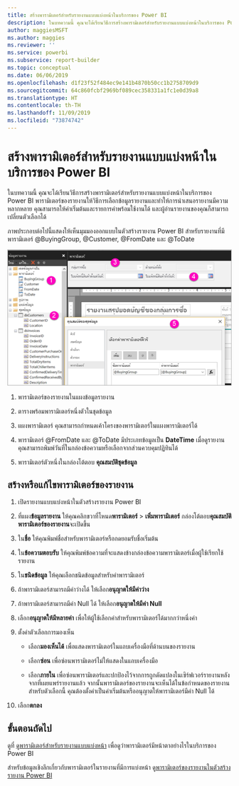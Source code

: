 ```yaml
---
title: สร้างพารามิเตอร์สำหรับรายงานแบบแบ่งหน้าในบริการของ Power BI
description: ในบทความนี้ คุณจะได้เรียนวิธีการสร้างพารามิเตอร์สำหรับรายงานแบบแบ่งหน้าในบริการของ Power BI
author: maggiesMSFT
ms.author: maggies
ms.reviewer: ''
ms.service: powerbi
ms.subservice: report-builder
ms.topic: conceptual
ms.date: 06/06/2019
ms.openlocfilehash: d1f23f52f484ec9e141b4870b50cc1b2758709d9
ms.sourcegitcommit: 64c860fcbf2969bf089cec358331a1fc1e0d39a8
ms.translationtype: HT
ms.contentlocale: th-TH
ms.lasthandoff: 11/09/2019
ms.locfileid: "73874742"
---
```

# <a name="create-parameters-for-paginated-reports-in-the-power-bi-service"></a>สร้างพารามิเตอร์สำหรับรายงานแบบแบ่งหน้าในบริการของ Power BI

ในบทความนี้ คุณจะได้เรียนวิธีการสร้างพารามิเตอร์สำหรับรายงานแบบแบ่งหน้าในบริการของ Power BI  พารามิเตอร์ของรายงานให้วิธีการเลือกข้อมูลรายงานและทำให้การนำเสนอรายงานมีความหลากหลาย คุณสามารถให้ค่าเริ่มต้นและรายการค่าพร้อมใช้งานได้ และผู้อ่านรายงานของคุณก็สามารถเปลี่ยนตัวเลือกได้  

ภาพประกอบต่อไปนี้แสดงให้เห็นมุมมองออกแบบในตัวสร้างรายงาน Power BI สำหรับรายงานที่มีพารามิเตอร์ @BuyingGroup, @Customer, @FromDate และ @ToDate 
  
![พารามิเตอร์ในตัวสร้างรายงาน](media/paginated-reports-parameters/power-bi-paginated-parameters-report-builder.png)
  
1.  พารามิเตอร์ของรายงานในแผงข้อมูลรายงาน  
  
2.  ตารางพร้อมพารามิเตอร์หนึ่งตัวในชุดข้อมูล  
  
3.  แผงพารามิเตอร์ คุณสามารถกำหนดเค้าโครงของพารามิเตอร์ในแผงพารามิเตอร์ได้ 
  
4.  พารามิเตอร์ @FromDate และ @ToDate มีประเภทข้อมูลเป็น **DateTime** เมื่อดูรายงาน คุณสามารถพิมพ์วันที่ในกล่องข้อความหรือเลือกจากส่วนควบคุมปฏิทินได้ 

5.  พารามิเตอร์ตัวหนึ่งในกล่องโต้ตอบ **คุณสมบัติชุดข้อมูล**  

  
## <a name="create-or-edit-a-report-parameter"></a>สร้างหรือแก้ไขพารามิเตอร์ของรายงาน  
  
1.  เปิดรายงานแบบแบ่งหน้าในตัวสร้างรายงาน Power BI

1. ที่แผง**ข้อมูลรายงาน** ให้คุณคลิกขวาที่โหนด**พารามิเตอร์** > **เพิ่มพารามิเตอร์** กล่องโต้ตอบ**คุณสมบัติพารามิเตอร์ของรายงาน**จะเปิดขึ้น  
  
2.  ใน**ชื่อ** ให้คุณพิมพ์ชื่อสำหรับพารามิเตอร์หรือกดยอมรับชื่อเริ่มต้น  
  
3.  ใน**ข้อความตอบรับ** ให้คุณพิมพ์ข้อความที่จะแสดงข้างกล่องข้อความพารามิเตอร์เมื่อผู้ใช้เรียกใช้รายงาน  
  
4.  ใน**ชนิดข้อมูล** ให้คุณเลือกชนิดข้อมูลสำหรับค่าพารามิเตอร์  
  
5.  ถ้าพารามิเตอร์สามารถมีค่าว่างได้ ให้เลือก**อนุญาตให้มีค่าว่าง**  
  
6.  ถ้าพารามิเตอร์สามารถมีค่า Null ได้ ให้เลือก**อนุญาตให้มีค่า Null**  
  
7.  เลือก**อนุญาตให้มีหลายค่า** เพื่อให้ผู้ใช้เลือกค่าสำหรับพารามิเตอร์ได้มากกว่าหนึ่งค่า  
  
8.  ตั้งค่าตัวเลือกการมองเห็น  
  
    -   เลือก**มองเห็นได้** เพื่อแสดงพารามิเตอร์ในแถบเครื่องมือที่ด้านบนของรายงาน  
  
    -   เลือก**ซ่อน** เพื่อซ่อนพารามิเตอร์ไม่ให้แสดงในแถบเครื่องมือ  
  
    -   เลือก**ภายใน** เพื่อซ่อนพารามิเตอร์และปกป้องไว้จากการถูกดัดแปลงในเซิร์ฟเวอร์รายงานหลังจากที่เผยแพร่รายงานแล้ว จากนั้นพารามิเตอร์ของรายงานจะเห็นได้ในข้อกำหนดของรายงาน สำหรับตัวเลือกนี้ คุณต้องตั้งค่าเป็นค่าเริ่มต้นหรืออนุญาตให้พารามิเตอร์มีค่า Null ได้  
  
9. เลือก**ตกลง** 
  
## <a name="next-steps"></a>ขั้นตอนถัดไป

ดูที่ [ดูพารามิเตอร์สำหรับรายงานแบบแบ่งหน้า](paginated-reports-view-parameters.md) เพื่อดูว่าพารามิเตอร์มีหน้าตาอย่างไรในบริการของ Power BI

สำหรับข้อมูลเชิงลึกเกี่ยวกับพารามิเตอร์ในรายงานที่มีการแบ่งหน้า ดู[พารามิเตอร์ของรายงานในตัวสร้างรายงาน Power BI](report-builder-parameters.md)
